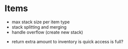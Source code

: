 # Items

* max stack size per item type
* stack splitting and merging
* handle overflow (create new stack)
- return extra amount to inventory is quick access is full?

